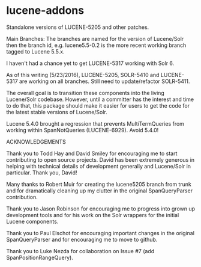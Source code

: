 lucene-addons
======================

Standalone versions of LUCENE-5205 and other patches.

Main Branches:
The branches are named for the version of Lucene/Solr then the branch id, e.g.
lucene5.5-0.2 is the more recent working branch tagged to Lucene 5.5.x.

I haven't had a chance yet to get LUCENE-5317 working with Solr 6.

As of this writing (5/23/2016), LUCENE-5205, SOLR-5410 and LUCENE-5317 are 
working on all branches.  Still need to update/refactor SOLR-5411.

The overall goal is to transition these components into the living
Lucene/Solr codebase.  However, until a committer has the interest and time
to do that, this package should make it easier for users to get the code
for the latest stable versions of Lucene/Solr.

Lucene 5.4.0 brought a regression that prevents MultiTermQueries from working
within SpanNotQueries (LUCENE-6929).  Avoid 5.4.0!

ACKNOWLEDGEMENTS

Thank you to Todd Hay and David Smiley for encouraging me to start contributing to
open source projects.  David has been extremely generous in helping with technical
details of development generally and Lucene/Solr in particular.  Thank you, David!

Many thanks to Robert Muir for creating the lucene5205 branch from trunk and
for dramatically cleaning up my clutter in the original SpanQueryParser contribution.

Thank you to Jason Robinson for encouraging me to progress into grown up development
tools and for his work on the Solr wrappers for the initial Lucene components.

Thank you to Paul Elschot for encouraging important changes in the original SpanQueryParser
and for encouraging me to move to github.

Thank you to Luke Nezda for collaboration on Issue #7 (add SpanPositionRangeQuery).